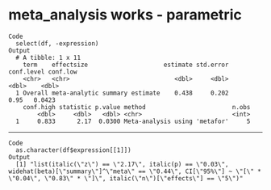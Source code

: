 # meta_analysis works - parametric

    Code
      select(df, -expression)
    Output
      # A tibble: 1 x 11
        term    effectsize                     estimate std.error conf.level conf.low
        <chr>   <chr>                             <dbl>     <dbl>      <dbl>    <dbl>
      1 Overall meta-analytic summary estimate    0.438     0.202       0.95   0.0423
        conf.high statistic p.value method                        n.obs
            <dbl>     <dbl>   <dbl> <chr>                         <int>
      1     0.833      2.17  0.0300 Meta-analysis using 'metafor'     5

---

    Code
      as.character(df$expression[[1]])
    Output
      [1] "list(italic(\"z\") == \"2.17\", italic(p) == \"0.03\", widehat(beta)[\"summary\"]^\"meta\" == \"0.44\", CI[\"95%\"] ~ \"[\" * \"0.04\", \"0.83\" * \"]\", italic(\"n\")[\"effects\"] == \"5\")"

